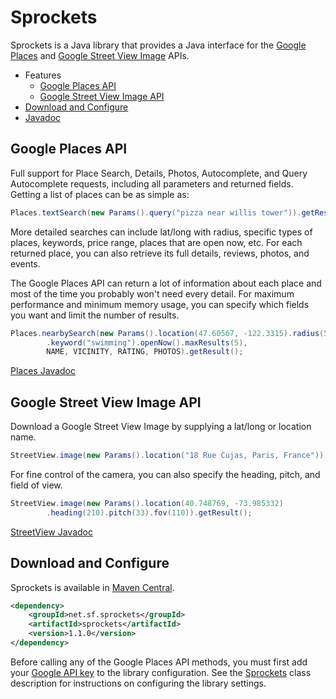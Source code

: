 Sprockets
=========

Sprockets is a Java library that provides a Java interface for the [Google Places][1] and [Google Street View Image][2] APIs.

* Features
    * [Google Places API](#google-places-api)
    * [Google Street View Image API](#google-street-view-image-api)
* [Download and Configure](#download-and-configure)
* [Javadoc][3]

Google Places API
-----------------

Full support for Place Search, Details, Photos, Autocomplete, and Query Autocomplete requests, including all parameters and returned fields.  Getting a list of places can be as simple as:

```java
Places.textSearch(new Params().query("pizza near willis tower")).getResult();
```

More detailed searches can include lat/long with radius, specific types of places, keywords, price range, places that are open now, etc.  For each returned place, you can also retrieve its full details, reviews, photos, and events.

The Google Places API can return a lot of information about each place and most of the time you probably won't need every detail.  For maximum performance and minimum memory usage, you can specify which fields you want and limit the number of results.

```java
Places.nearbySearch(new Params().location(47.60567, -122.3315).radius(5000)
        .keyword("swimming").openNow().maxResults(5),
        NAME, VICINITY, RATING, PHOTOS).getResult();
```

[Places Javadoc][7]

Google Street View Image API
----------------------------

Download a Google Street View Image by supplying a lat/long or location name.

```java
StreetView.image(new Params().location("18 Rue Cujas, Paris, France")).getResult();
```

For fine control of the camera, you can also specify the heading, pitch, and field of view.

```java
StreetView.image(new Params().location(40.748769, -73.985332)
        .heading(210).pitch(33).fov(110)).getResult();
```

[StreetView Javadoc][8]

Download and Configure
----------------------

Sprockets is available in [Maven Central][4].

```xml
<dependency>
    <groupId>net.sf.sprockets</groupId>
    <artifactId>sprockets</artifactId>
    <version>1.1.0</version>
</dependency>
```

Before calling any of the Google Places API methods, you must first add your [Google API key][5] to the library configuration.  See the [Sprockets][6] class description for instructions on configuring the library settings.

[1]: https://developers.google.com/places/
[2]: https://developers.google.com/maps/documentation/streetview/
[3]: http://pushbit.github.io/sprockets/java/apidocs/
[4]: http://search.maven.org/#artifactdetails|net.sf.sprockets|sprockets|1.1.0|jar
[5]: https://code.google.com/apis/console/
[6]: http://pushbit.github.io/sprockets/java/apidocs/index.html?net/sf/sprockets/Sprockets.html
[7]: http://pushbit.github.io/sprockets/java/apidocs/index.html?net/sf/sprockets/google/Places.html
[8]: http://pushbit.github.io/sprockets/java/apidocs/index.html?net/sf/sprockets/google/StreetView.html
